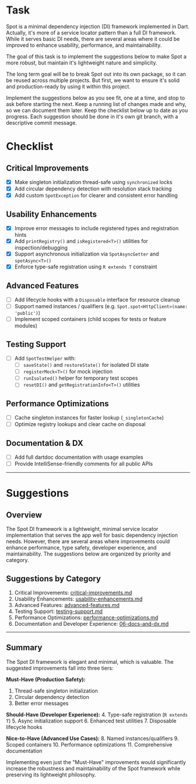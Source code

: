 # Task

Spot is a minimal dependency injection (DI) framework implemented in Dart.
Actually, it's more of a service locator pattern than a full DI framework.
While it serves basic DI needs, there are several areas where it could be improved
to enhance usability, performance, and maintainability.

The goal of this task is to implement the suggestions below to make Spot a more robust,
but maintain it's lightweight nature and simplicity.

The long term goal will be to break Spot out into its own package, so it can be reused
across multiple projects. But first, we want to ensure it's solid and production-ready
by using it within this project.

Implement the suggestions below as you see fit, one at a time, and stop to ask before starting the next.
Keep a running list of changes made and why, so we can document them later.
Keep the checklist below up to date as you progress.
Each suggestion should be done in it's own git branch, with a descriptive commit message.

# Checklist

## Critical Improvements
- [x] Make singleton initialization thread-safe using `synchronized` locks
- [x] Add circular dependency detection with resolution stack tracking
- [x] Add custom `SpotException` for clearer and consistent error handling

## Usability Enhancements
- [x] Improve error messages to include registered types and registration hints
- [x] Add `printRegistry()` and `isRegistered<T>()` utilities for inspection/debugging
- [x] Support asynchronous initialization via `SpotAsyncGetter` and `spotAsync<T>()`
- [x] Enforce type-safe registration using `R extends T` constraint

## Advanced Features
- [ ] Add lifecycle hooks with a `Disposable` interface for resource cleanup
- [ ] Support named instances / qualifiers (e.g. `Spot.spot<HttpClient>(name: 'public')`)
- [ ] Implement scoped containers (child scopes for tests or feature modules)

## Testing Support
- [ ] Add `SpotTestHelper` with:
    - [ ] `saveState()` and `restoreState()` for isolated DI state
    - [ ] `registerMock<T>()` for mock injection
    - [ ] `runIsolated()` helper for temporary test scopes
    - [ ] `resetDI()` and `getRegistrationInfo<T>()` utilities

## Performance Optimizations
- [ ] Cache singleton instances for faster lookup (`_singletonCache`)
- [ ] Optimize registry lookups and clear cache on disposal

## Documentation & DX
- [ ] Add full dartdoc documentation with usage examples
- [ ] Provide IntelliSense-friendly comments for all public APIs

---

# Suggestions

## Overview

The Spot DI framework is a lightweight, minimal service locator implementation that
serves the app well for basic dependency injection needs. However, there are several
areas where improvements could enhance performance, type safety, developer experience,
and maintainability. The suggestions below are organized by priority and category.

## Suggestions by Category

1. Critical Improvements: [critical-improvements.md](./01-critical-improvements.md)
2. Usability Enhancements: [usability-enhancements.md](./02-usability-enhancements.md)
3. Advanced Features: [advanced-features.md](./03-advanced-features.md)
4. Testing Support: [testing-support.md](./04-testing-support.md)
5. Performance Optimizations: [performance-optimizations.md](./05-performance-optimizations.md)
6. Documentation and Developer Experience: [06-docs-and-dx.md](./06-docs-and-dx.md)

---

## Summary

The Spot DI framework is elegant and minimal, which is valuable. The suggested improvements fall into three tiers:

**Must-Have (Production Safety):**
1. Thread-safe singleton initialization
2. Circular dependency detection
3. Better error messages

**Should-Have (Developer Experience):**
4. Type-safe registration (`R extends T`)
5. Async initialization support
6. Enhanced test utilities
7. Disposable lifecycle hooks

**Nice-to-Have (Advanced Use Cases):**
8. Named instances/qualifiers
9. Scoped containers
10. Performance optimizations
11. Comprehensive documentation

Implementing even just the "Must-Have" improvements would significantly increase the robustness and maintainability of the Spot framework while preserving its lightweight philosophy.
